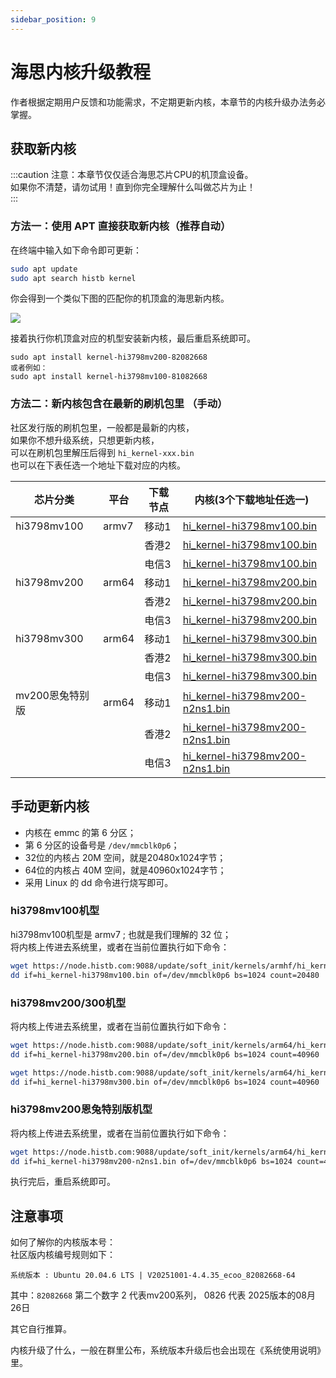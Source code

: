 ```yaml
---
sidebar_position: 9
---
```


# 海思内核升级教程

作者根据定期用户反馈和功能需求，不定期更新内核，本章节的内核升级办法务必掌握。  


## 获取新内核

:::caution
注意：本章节仅仅适合海思芯片CPU的机顶盒设备。  
如果你不清楚，请勿试用！直到你完全理解什么叫做芯片为止！  
:::

### 方法一：使用 APT 直接获取新内核（推荐自动）

在终端中输入如下命令即可更新：  

```bash
sudo apt update
sudo apt search histb kernel
```

你会得到一个类似下图的匹配你的机顶盒的海思新内核。

![](./img/apt-search.jpg)  

接着执行你机顶盒对应的机型安装新内核，最后重启系统即可。  
```
sudo apt install kernel-hi3798mv200-82082668
或者例如：
sudo apt install kernel-hi3798mv100-81082668
```



### 方法二：新内核包含在最新的刷机包里 （手动）

社区发行版的刷机包里，一般都是最新的内核，  
如果你不想升级系统，只想更新内核，  
可以在刷机包里解压后得到 ```hi_kernel-xxx.bin```   
也可以在下表任选一个地址下载对应的内核。  

| 芯片分类 | 平台 | 下载节点 | 内核(3个下载地址任选一) |
| ------- | ----- | ------- | ----- |
| hi3798mv100 | armv7 | 移动1 | [hi_kernel-hi3798mv100.bin](https://node.histb.com:9088/update/soft_init/kernels/armhf/hi_kernel-hi3798mv100.bin) |
|  |  | 香港2 |[hi_kernel-hi3798mv100.bin](https://node2.histb.com/update/soft_init/kernels/armhf/hi_kernel-hi3798mv100.bin)  |
|  |  | 电信3 |[hi_kernel-hi3798mv100.bin](https://node3.histb.com:9088/update/soft_init/kernels/armhf/hi_kernel-hi3798mv100.bin)  |
| hi3798mv200 | arm64 | 移动1 | [hi_kernel-hi3798mv200.bin](https://node.histb.com:9088/update/soft_init/kernels/arm64/hi_kernel-hi3798mv200.bin) |
|  |  | 香港2 |[hi_kernel-hi3798mv200.bin](https://node2.histb.com/update/soft_init/kernels/arm64/hi_kernel-hi3798mv200.bin)  |
|  |  | 电信3 |[hi_kernel-hi3798mv200.bin](https://node3.histb.com:9088/update/soft_init/kernels/arm64/hi_kernel-hi3798mv200.bin)  |
| hi3798mv300 | arm64 | 移动1 | [hi_kernel-hi3798mv300.bin](https://node.histb.com:9088/update/soft_init/kernels/arm64/hi_kernel-hi3798mv300.bin) |
|  |  | 香港2 |[hi_kernel-hi3798mv300.bin](https://node2.histb.com/update/soft_init/kernels/arm64/hi_kernel-hi3798mv300.bin)  |
|  |  | 电信3 |[hi_kernel-hi3798mv300.bin](https://node3.histb.com:9088/update/soft_init/kernels/arm64/hi_kernel-hi3798mv300.bin)  |
| mv200恩兔特别版 | arm64 | 移动1 | [hi_kernel-hi3798mv200-n2ns1.bin](https://node.histb.com:9088/update/soft_init/kernels/arm64/hi_kernel-hi3798mv200-n2ns1.bin) |
|  |  | 香港2 |[hi_kernel-hi3798mv200-n2ns1.bin](https://node2.histb.com/update/soft_init/kernels/arm64/hi_kernel-hi3798mv200-n2ns1.bin)  |
|  |  | 电信3 |[hi_kernel-hi3798mv200-n2ns1.bin](https://node3.histb.com:9088/update/soft_init/kernels/arm64/hi_kernel-hi3798mv200-n2ns1.bin)  |


## 手动更新内核

- 内核在 emmc 的第 6 分区；  
- 第 6 分区的设备号是 `/dev/mmcblk0p6`； 
- 32位的内核占 20M 空间，就是20480x1024字节；  
- 64位的内核占 40M 空间，就是40960x1024字节；   
- 采用 Linux 的 dd 命令进行烧写即可。  

### hi3798mv100机型

hi3798mv100机型是 armv7 ; 也就是我们理解的 32 位；  
将内核上传进去系统里，或者在当前位置执行如下命令：  
```bash
wget https://node.histb.com:9088/update/soft_init/kernels/armhf/hi_kernel-hi3798mv100.bin -O hi_kernel-hi3798mv100.bin
dd if=hi_kernel-hi3798mv100.bin of=/dev/mmcblk0p6 bs=1024 count=20480
```

### hi3798mv200/300机型

将内核上传进去系统里，或者在当前位置执行如下命令：  
```bash
wget https://node.histb.com:9088/update/soft_init/kernels/arm64/hi_kernel-hi3798mv200.bin -O hi_kernel-hi3798mv200.bin
dd if=hi_kernel-hi3798mv200.bin of=/dev/mmcblk0p6 bs=1024 count=40960
```

```bash
wget https://node.histb.com:9088/update/soft_init/kernels/arm64/hi_kernel-hi3798mv300.bin -O hi_kernel-hi3798mv300.bin
dd if=hi_kernel-hi3798mv300.bin of=/dev/mmcblk0p6 bs=1024 count=40960
```

### hi3798mv200恩兔特别版机型

将内核上传进去系统里，或者在当前位置执行如下命令：  
```bash
wget https://node.histb.com:9088/update/soft_init/kernels/arm64/hi_kernel-hi3798mv200-n2ns1.bin -O hi_kernel-hi3798mv200-n2ns1.bin
dd if=hi_kernel-hi3798mv200-n2ns1.bin of=/dev/mmcblk0p6 bs=1024 count=40960
```


执行完后，重启系统即可。

## 注意事项

如何了解你的内核版本号：  
社区版内核编号规则如下：  

```
系统版本 : Ubuntu 20.04.6 LTS | V20251001-4.4.35_ecoo_82082668-64
```

其中：```82082668``` 第二个数字 2 代表mv200系列， 0826 代表 2025版本的08月26日

其它自行推算。

内核升级了什么，一般在群里公布，系统版本升级后也会出现在《系统使用说明》里。



